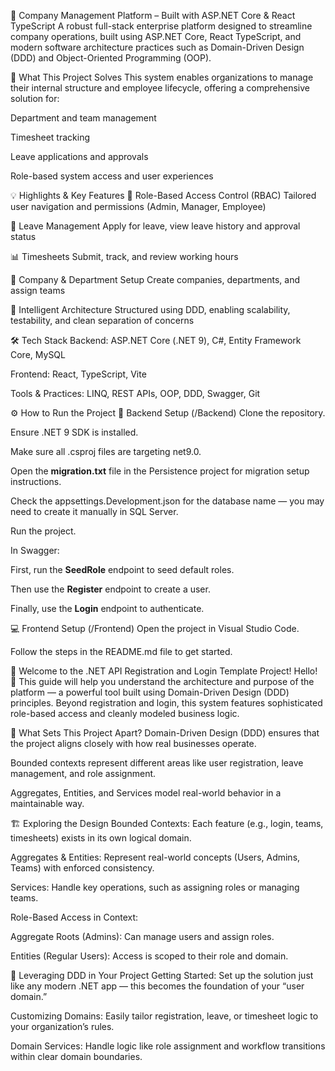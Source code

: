🚀 Company Management Platform – Built with ASP.NET Core & React TypeScript
A robust full-stack enterprise platform designed to streamline company operations, built using ASP.NET Core, React TypeScript, and modern software architecture practices such as Domain-Driven Design (DDD) and Object-Oriented Programming (OOP).

🎯 What This Project Solves
This system enables organizations to manage their internal structure and employee lifecycle, offering a comprehensive solution for:

Department and team management

Timesheet tracking

Leave applications and approvals

Role-based system access and user experiences

💡 Highlights & Key Features
🔐 Role-Based Access Control (RBAC)
Tailored user navigation and permissions (Admin, Manager, Employee)

📅 Leave Management
Apply for leave, view leave history and approval status

📊 Timesheets
Submit, track, and review working hours

🏢 Company & Department Setup
Create companies, departments, and assign teams

🧠 Intelligent Architecture
Structured using DDD, enabling scalability, testability, and clean separation of concerns

🛠 Tech Stack
Backend: ASP.NET Core (.NET 9), C#, Entity Framework Core, MySQL

Frontend: React, TypeScript, Vite

Tools & Practices: LINQ, REST APIs, OOP, DDD, Swagger, Git

⚙️ How to Run the Project
🔧 Backend Setup (/Backend)
Clone the repository.

Ensure .NET 9 SDK is installed.

Make sure all .csproj files are targeting net9.0.

Open the **migration.txt** file in the Persistence project for migration setup instructions.

Check the appsettings.Development.json for the database name — you may need to create it manually in SQL Server.

Run the project.

In Swagger:

First, run the **SeedRole** endpoint to seed default roles.

Then use the **Register** endpoint to create a user.

Finally, use the **Login** endpoint to authenticate.

💻 Frontend Setup (/Frontend)
Open the project in Visual Studio Code.

Follow the steps in the README.md file to get started.

📘 Welcome to the .NET API Registration and Login Template Project!
Hello! 🌟 This guide will help you understand the architecture and purpose of the platform — a powerful tool built using Domain-Driven Design (DDD) principles. Beyond registration and login, this system features sophisticated role-based access and cleanly modeled business logic.

🧩 What Sets This Project Apart?
Domain-Driven Design (DDD) ensures that the project aligns closely with how real businesses operate.

Bounded contexts represent different areas like user registration, leave management, and role assignment.

Aggregates, Entities, and Services model real-world behavior in a maintainable way.

🏗 Exploring the Design
Bounded Contexts:
Each feature (e.g., login, teams, timesheets) exists in its own logical domain.

Aggregates & Entities:
Represent real-world concepts (Users, Admins, Teams) with enforced consistency.

Services:
Handle key operations, such as assigning roles or managing teams.

Role-Based Access in Context:

Aggregate Roots (Admins): Can manage users and assign roles.

Entities (Regular Users): Access is scoped to their role and domain.

🎯 Leveraging DDD in Your Project
Getting Started:
Set up the solution just like any modern .NET app — this becomes the foundation of your “user domain.”

Customizing Domains:
Easily tailor registration, leave, or timesheet logic to your organization’s rules.

Domain Services:
Handle logic like role assignment and workflow transitions within clear domain boundaries.
